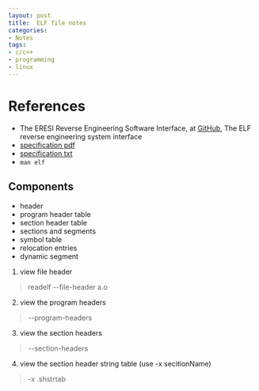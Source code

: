 ```yaml
---
layout: post
title:  ELF file notes
categories:
- Notes
tags:
- c/c++
- programming
- linux
---
```


# References
 - The ERESI Reverse Engineering Software Interface, at [GitHub][1], The ELF reverse engineering system interface
 - [specification pdf][2]
 - [specification txt][3]
 - `man elf`
 
## Components
 - header
 - program header table
 - section header table
 - sections and segments
 - symbol table
 - relocation entries
 - dynamic segment
 
 
1. view file header
> readelf --file-header a.o
2. view the program headers
> --program-headers
3. view the section headers
> --section-headers
4. view the section header string table (use -x secitionName)
> -x .shstrtab


[3]: http://www.muppetlabs.com/%7Ebreadbox/software/ELF.txt
[2]: http://www.skyfree.org/linux/references/ELF_Format.pdf
[1]: https://github.com/thorkill/eresi
